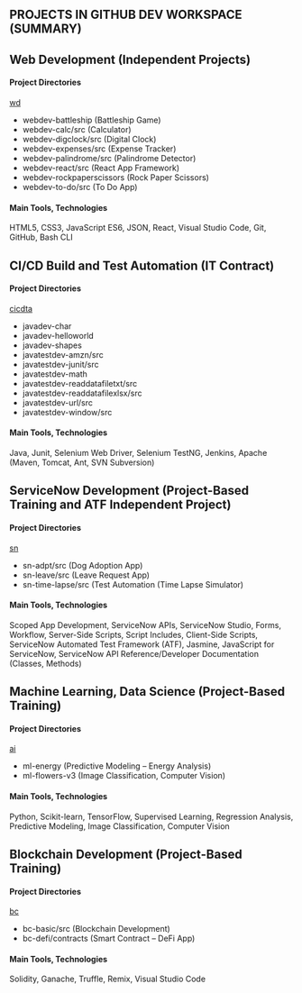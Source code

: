 ## PROJECTS IN GITHUB DEV WORKSPACE (SUMMARY)

## Web Development (Independent Projects)

#### Project Directories
[wd](https://github.com/consultant-github/projects2/tree/main/wd)
- webdev-battleship (Battleship Game)
- webdev-calc/src (Calculator)
- webdev-digclock/src (Digital Clock)
- webdev-expenses/src (Expense Tracker)
- webdev-palindrome/src (Palindrome Detector)	
- webdev-react/src (React App Framework)
- webdev-rockpaperscissors (Rock Paper Scissors)
- webdev-to-do/src (To Do App)

#### Main Tools, Technologies
HTML5, CSS3, JavaScript ES6, JSON, React, Visual Studio Code, Git, GitHub, Bash CLI


## CI/CD Build and Test Automation (IT Contract)

#### Project Directories
[cicdta](https://github.com/consultant-github/projects2/tree/main/ta)
- javadev-char		
- javadev-helloworld
- javadev-shapes
- javatestdev-amzn/src
- javatestdev-junit/src
- javatestdev-math
- javatestdev-readdatafiletxt/src
- javatestdev-readdatafilexlsx/src
- javatestdev-url/src
- javatestdev-window/src

#### Main Tools, Technologies
Java, Junit, Selenium Web Driver, Selenium TestNG, Jenkins, Apache (Maven, Tomcat, Ant, SVN Subversion)


## ServiceNow Development (Project-Based Training and ATF Independent Project)

#### Project Directories
[sn](https://github.com/consultant-github/projects2/tree/main/sn)
- sn-adpt/src (Dog Adoption App)
- sn-leave/src (Leave Request App)
- sn-time-lapse/src (Test Automation (Time Lapse Simulator)

#### Main Tools, Technologies 
Scoped App Development, ServiceNow APIs, ServiceNow Studio, Forms, Workflow, Server-Side Scripts, Script Includes, Client-Side Scripts, ServiceNow Automated Test Framework (ATF), Jasmine, JavaScript for ServiceNow, ServiceNow API Reference/Developer Documentation (Classes, Methods)


## Machine Learning, Data Science (Project-Based Training)

#### Project Directories
[ai](https://github.com/consultant-github/projects2/tree/main/ai)
- ml-energy (Predictive Modeling – Energy Analysis)
- ml-flowers-v3 (Image Classification, Computer Vision)

#### Main Tools, Technologies
Python, Scikit-learn, TensorFlow, Supervised Learning, Regression Analysis, Predictive Modeling, Image Classification, Computer Vision



## Blockchain Development (Project-Based Training)

#### Project Directories
[bc](https://github.com/consultant-github/projects2/tree/main/bc)
- bc-basic/src	 (Blockchain Development)
- bc-defi/contracts (Smart Contract – DeFi App)

#### Main Tools, Technologies
Solidity, Ganache, Truffle, Remix, Visual Studio Code


